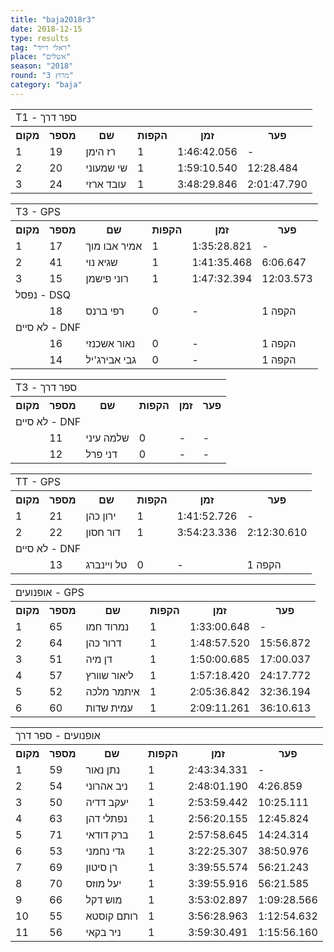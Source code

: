 ```yaml
---
title: "baja2018r3"
date: 2018-12-15
type: results
tag: "ראלי רייד"
place: "אשלים"
season: "2018"
round: "מרוץ 3"
category: "baja"
---
```

<table class="line_color">
    <tr>
        <td colspan="99" class="title_font">T1 - ספר דרך</td>
    </tr>
    <tr class="rnkh_bkcolor">
        <th class="rnkh_font">מקום</th>
        <th class="rnkh_font">מספר</th>
        <th class="rnkh_font">שם</th>
        <th class="rnkh_font">הקפות</th>
        <th class="rnkh_font">זמן</th>
        <th class="rnkh_font">פער</th>
    </tr>
    <tr class="rnk_bkcolor OddRow">
        <td class="rnk_font">1</td>
        <td class="rnk_font highlight">19</td>
        <td class="rnk_font">רז הימן</td>
        <td class="rnk_font">1</td>
        <td class="rnk_font">1:46:42.056</td>
        <td class="rnk_font">-</td>
    </tr>
    <tr class="rnk_bkcolor EvenRow">
        <td class="rnk_font">2</td>
        <td class="rnk_font highlight">20</td>
        <td class="rnk_font">שי שמעוני</td>
        <td class="rnk_font">1</td>
        <td class="rnk_font">1:59:10.540</td>
        <td class="rnk_font">12:28.484</td>
    </tr>
    <tr class="rnk_bkcolor OddRow">
        <td class="rnk_font">3</td>
        <td class="rnk_font highlight">24</td>
        <td class="rnk_font">עובד ארזי</td>
        <td class="rnk_font">1</td>
        <td class="rnk_font">3:48:29.846</td>
        <td class="rnk_font">2:01:47.790</td>
    </tr>
</table>
<table class="line_color">
    <tr>
        <td colspan="99" class="title_font">T3 - GPS</td>
    </tr>
    <tr class="rnkh_bkcolor">
        <th class="rnkh_font">מקום</th>
        <th class="rnkh_font">מספר</th>
        <th class="rnkh_font">שם</th>
        <th class="rnkh_font">הקפות</th>
        <th class="rnkh_font">זמן</th>
        <th class="rnkh_font">פער</th>
    </tr>
    <tr class="rnk_bkcolor EvenRow">
        <td class="rnk_font">1</td>
        <td class="rnk_font highlight">17</td>
        <td class="rnk_font">אמיר אבו מוך</td>
        <td class="rnk_font">1</td>
        <td class="rnk_font">1:35:28.821</td>
        <td class="rnk_font">-</td>
    </tr>
    <tr class="rnk_bkcolor OddRow">
        <td class="rnk_font">2</td>
        <td class="rnk_font highlight">41</td>
        <td class="rnk_font">שגיא נוי</td>
        <td class="rnk_font">1</td>
        <td class="rnk_font">1:41:35.468</td>
        <td class="rnk_font">6:06.647</td>
    </tr>
    <tr class="rnk_bkcolor EvenRow">
        <td class="rnk_font">3</td>
        <td class="rnk_font highlight">15</td>
        <td class="rnk_font">רוני פישמן</td>
        <td class="rnk_font">1</td>
        <td class="rnk_font">1:47:32.394</td>
        <td class="rnk_font">12:03.573</td>
    </tr>
    <tr>
        <td colspan="99" class="subtitle_font">נפסל - DSQ</td>
    </tr>
    <tr class="rnk_bkcolor OddRow">
        <td class="rnk_font"></td>
        <td class="rnk_font highlight">18</td>
        <td class="rnk_font">רפי ברנס</td>
        <td class="rnk_font">0</td>
        <td class="rnk_font">-</td>
        <td class="rnk_font">1 הקפה</td>
    </tr>
    <tr>
        <td colspan="99" class="subtitle_font">לא סיים - DNF</td>
    </tr>
    <tr class="rnk_bkcolor EvenRow">
        <td class="rnk_font"></td>
        <td class="rnk_font highlight">16</td>
        <td class="rnk_font">נאור אשכנזי</td>
        <td class="rnk_font">0</td>
        <td class="rnk_font">-</td>
        <td class="rnk_font">1 הקפה</td>
    </tr>
    <tr class="rnk_bkcolor OddRow">
        <td class="rnk_font"></td>
        <td class="rnk_font highlight">14</td>
        <td class="rnk_font">גבי אבירג'יל</td>
        <td class="rnk_font">0</td>
        <td class="rnk_font">-</td>
        <td class="rnk_font">1 הקפה</td>
    </tr>
</table>
<table class="line_color">
    <tr>
        <td colspan="99" class="title_font">T3 - ספר דרך</td>
    </tr>
    <tr class="rnkh_bkcolor">
        <th class="rnkh_font">מקום</th>
        <th class="rnkh_font">מספר</th>
        <th class="rnkh_font">שם</th>
        <th class="rnkh_font">הקפות</th>
        <th class="rnkh_font">זמן</th>
        <th class="rnkh_font">פער</th>
    </tr>
    <tr>
        <td colspan="99" class="subtitle_font">לא סיים - DNF</td>
    </tr>
    <tr class="rnk_bkcolor EvenRow">
        <td class="rnk_font"></td>
        <td class="rnk_font highlight">11</td>
        <td class="rnk_font">שלמה עיני</td>
        <td class="rnk_font">0</td>
        <td class="rnk_font">-</td>
        <td class="rnk_font">-</td>
    </tr>
    <tr class="rnk_bkcolor OddRow">
        <td class="rnk_font"></td>
        <td class="rnk_font highlight">12</td>
        <td class="rnk_font">דני פרל</td>
        <td class="rnk_font">0</td>
        <td class="rnk_font">-</td>
        <td class="rnk_font">-</td>
    </tr>
</table>
<table class="line_color">
    <tr>
        <td colspan="99" class="title_font">TT - GPS</td>
    </tr>
    <tr class="rnkh_bkcolor">
        <th class="rnkh_font">מקום</th>
        <th class="rnkh_font">מספר</th>
        <th class="rnkh_font">שם</th>
        <th class="rnkh_font">הקפות</th>
        <th class="rnkh_font">זמן</th>
        <th class="rnkh_font">פער</th>
    </tr>
    <tr class="rnk_bkcolor EvenRow">
        <td class="rnk_font">1</td>
        <td class="rnk_font highlight">21</td>
        <td class="rnk_font">ירון כהן</td>
        <td class="rnk_font">1</td>
        <td class="rnk_font">1:41:52.726</td>
        <td class="rnk_font">-</td>
    </tr>
    <tr class="rnk_bkcolor OddRow">
        <td class="rnk_font">2</td>
        <td class="rnk_font highlight">22</td>
        <td class="rnk_font">דור חסון</td>
        <td class="rnk_font">1</td>
        <td class="rnk_font">3:54:23.336</td>
        <td class="rnk_font">2:12:30.610</td>
    </tr>
    <tr>
        <td colspan="99" class="subtitle_font">לא סיים - DNF</td>
    </tr>
    <tr class="rnk_bkcolor EvenRow">
        <td class="rnk_font"></td>
        <td class="rnk_font highlight">13</td>
        <td class="rnk_font">טל ויינברג</td>
        <td class="rnk_font">0</td>
        <td class="rnk_font">-</td>
        <td class="rnk_font">1 הקפה</td>
    </tr>
</table>
<table class="line_color">
    <tr>
        <td colspan="99" class="title_font">אופנועים - GPS</td>
    </tr>
    <tr class="rnkh_bkcolor">
        <th class="rnkh_font">מקום</th>
        <th class="rnkh_font">מספר</th>
        <th class="rnkh_font">שם</th>
        <th class="rnkh_font">הקפות</th>
        <th class="rnkh_font">זמן</th>
        <th class="rnkh_font">פער</th>
    </tr>
    <tr class="rnk_bkcolor OddRow">
        <td class="rnk_font">1</td>
        <td class="rnk_font highlight">65</td>
        <td class="rnk_font">נמרוד חמו</td>
        <td class="rnk_font">1</td>
        <td class="rnk_font">1:33:00.648</td>
        <td class="rnk_font">-</td>
    </tr>
    <tr class="rnk_bkcolor EvenRow">
        <td class="rnk_font">2</td>
        <td class="rnk_font highlight">64</td>
        <td class="rnk_font">דרור כהן</td>
        <td class="rnk_font">1</td>
        <td class="rnk_font">1:48:57.520</td>
        <td class="rnk_font">15:56.872</td>
    </tr>
    <tr class="rnk_bkcolor OddRow">
        <td class="rnk_font">3</td>
        <td class="rnk_font highlight">51</td>
        <td class="rnk_font">דן מיה</td>
        <td class="rnk_font">1</td>
        <td class="rnk_font">1:50:00.685</td>
        <td class="rnk_font">17:00.037</td>
    </tr>
    <tr class="rnk_bkcolor EvenRow">
        <td class="rnk_font">4</td>
        <td class="rnk_font highlight">57</td>
        <td class="rnk_font">ליאור שוורץ</td>
        <td class="rnk_font">1</td>
        <td class="rnk_font">1:57:18.420</td>
        <td class="rnk_font">24:17.772</td>
    </tr>
    <tr class="rnk_bkcolor OddRow">
        <td class="rnk_font">5</td>
        <td class="rnk_font highlight">52</td>
        <td class="rnk_font">איתמר מלכה</td>
        <td class="rnk_font">1</td>
        <td class="rnk_font">2:05:36.842</td>
        <td class="rnk_font">32:36.194</td>
    </tr>
    <tr class="rnk_bkcolor EvenRow">
        <td class="rnk_font">6</td>
        <td class="rnk_font highlight">60</td>
        <td class="rnk_font">עמית שדות</td>
        <td class="rnk_font">1</td>
        <td class="rnk_font">2:09:11.261</td>
        <td class="rnk_font">36:10.613</td>
    </tr>
</table>
<table class="line_color">
    <tr>
        <td colspan="99" class="title_font">אופנועים - ספר דרך</td>
    </tr>
    <tr class="rnkh_bkcolor">
        <th class="rnkh_font">מקום</th>
        <th class="rnkh_font">מספר</th>
        <th class="rnkh_font">שם</th>
        <th class="rnkh_font">הקפות</th>
        <th class="rnkh_font">זמן</th>
        <th class="rnkh_font">פער</th>
    </tr>
    <tr class="rnk_bkcolor OddRow">
        <td class="rnk_font">1</td>
        <td class="rnk_font highlight">59</td>
        <td class="rnk_font">נתן נאור</td>
        <td class="rnk_font">1</td>
        <td class="rnk_font">2:43:34.331</td>
        <td class="rnk_font">-</td>
    </tr>
    <tr class="rnk_bkcolor EvenRow">
        <td class="rnk_font">2</td>
        <td class="rnk_font highlight">54</td>
        <td class="rnk_font">ניב אהרוני</td>
        <td class="rnk_font">1</td>
        <td class="rnk_font">2:48:01.190</td>
        <td class="rnk_font">4:26.859</td>
    </tr>
    <tr class="rnk_bkcolor OddRow">
        <td class="rnk_font">3</td>
        <td class="rnk_font highlight">50</td>
        <td class="rnk_font">יעקב דדיה</td>
        <td class="rnk_font">1</td>
        <td class="rnk_font">2:53:59.442</td>
        <td class="rnk_font">10:25.111</td>
    </tr>
    <tr class="rnk_bkcolor EvenRow">
        <td class="rnk_font">4</td>
        <td class="rnk_font highlight">63</td>
        <td class="rnk_font">נפתלי דהן</td>
        <td class="rnk_font">1</td>
        <td class="rnk_font">2:56:20.155</td>
        <td class="rnk_font">12:45.824</td>
    </tr>
    <tr class="rnk_bkcolor OddRow">
        <td class="rnk_font">5</td>
        <td class="rnk_font highlight">71</td>
        <td class="rnk_font">ברק דודאי</td>
        <td class="rnk_font">1</td>
        <td class="rnk_font">2:57:58.645</td>
        <td class="rnk_font">14:24.314</td>
    </tr>
    <tr class="rnk_bkcolor EvenRow">
        <td class="rnk_font">6</td>
        <td class="rnk_font highlight">53</td>
        <td class="rnk_font">גדי נחמני</td>
        <td class="rnk_font">1</td>
        <td class="rnk_font">3:22:25.307</td>
        <td class="rnk_font">38:50.976</td>
    </tr>
    <tr class="rnk_bkcolor OddRow">
        <td class="rnk_font">7</td>
        <td class="rnk_font highlight">69</td>
        <td class="rnk_font">רן סיטון</td>
        <td class="rnk_font">1</td>
        <td class="rnk_font">3:39:55.574</td>
        <td class="rnk_font">56:21.243</td>
    </tr>
    <tr class="rnk_bkcolor EvenRow">
        <td class="rnk_font">8</td>
        <td class="rnk_font highlight">70</td>
        <td class="rnk_font">יעל מוזס</td>
        <td class="rnk_font">1</td>
        <td class="rnk_font">3:39:55.916</td>
        <td class="rnk_font">56:21.585</td>
    </tr>
    <tr class="rnk_bkcolor OddRow">
        <td class="rnk_font">9</td>
        <td class="rnk_font highlight">66</td>
        <td class="rnk_font">מוש דקל</td>
        <td class="rnk_font">1</td>
        <td class="rnk_font">3:53:02.897</td>
        <td class="rnk_font">1:09:28.566</td>
    </tr>
    <tr class="rnk_bkcolor EvenRow">
        <td class="rnk_font">10</td>
        <td class="rnk_font highlight">55</td>
        <td class="rnk_font">רותם קוסטא</td>
        <td class="rnk_font">1</td>
        <td class="rnk_font">3:56:28.963</td>
        <td class="rnk_font">1:12:54.632</td>
    </tr>
    <tr class="rnk_bkcolor OddRow">
        <td class="rnk_font">11</td>
        <td class="rnk_font highlight">56</td>
        <td class="rnk_font">ניר בקאי</td>
        <td class="rnk_font">1</td>
        <td class="rnk_font">3:59:30.491</td>
        <td class="rnk_font">1:15:56.160</td>
    </tr>
</table>
